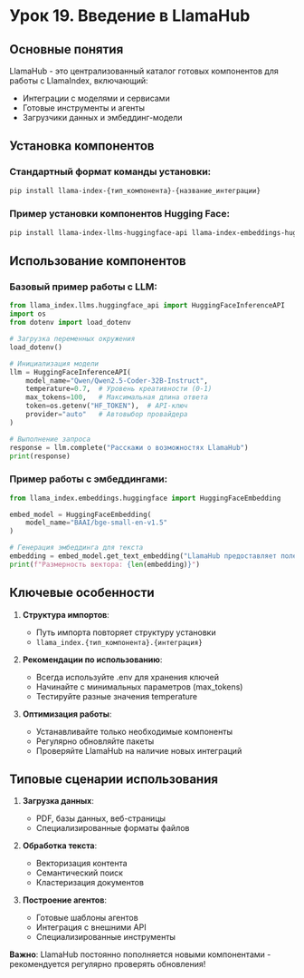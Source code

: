 # Урок 19. Введение в LlamaHub

## Основные понятия

LlamaHub - это централизованный каталог готовых компонентов для работы с LlamaIndex, включающий:

- Интеграции с моделями и сервисами
- Готовые инструменты и агенты
- Загрузчики данных и эмбеддинг-модели

## Установка компонентов

### Стандартный формат команды установки:

```bash
pip install llama-index-{тип_компонента}-{название_интеграции}
```

### Пример установки компонентов Hugging Face:

```bash
pip install llama-index-llms-huggingface-api llama-index-embeddings-huggingface
```

## Использование компонентов

### Базовый пример работы с LLM:

```python
from llama_index.llms.huggingface_api import HuggingFaceInferenceAPI
import os
from dotenv import load_dotenv

# Загрузка переменных окружения
load_dotenv()

# Инициализация модели
llm = HuggingFaceInferenceAPI(
    model_name="Qwen/Qwen2.5-Coder-32B-Instruct",
    temperature=0.7,  # Уровень креативности (0-1)
    max_tokens=100,   # Максимальная длина ответа
    token=os.getenv("HF_TOKEN"),  # API-ключ
    provider="auto"   # Автовыбор провайдера
)

# Выполнение запроса
response = llm.complete("Расскажи о возможностях LlamaHub")
print(response)
```

### Пример работы с эмбеддингами:

```python
from llama_index.embeddings.huggingface import HuggingFaceEmbedding

embed_model = HuggingFaceEmbedding(
    model_name="BAAI/bge-small-en-v1.5"
)

# Генерация эмбеддинга для текста
embedding = embed_model.get_text_embedding("LlamaHub предоставляет полезные компоненты")
print(f"Размерность вектора: {len(embedding)}")
```

## Ключевые особенности

1. **Структура импортов**:

   - Путь импорта повторяет структуру установки
   - `llama_index.{тип_компонента}.{интеграция}`

2. **Рекомендации по использованию**:

   - Всегда используйте .env для хранения ключей
   - Начинайте с минимальных параметров (max_tokens)
   - Тестируйте разные значения temperature

3. **Оптимизация работы**:
   - Устанавливайте только необходимые компоненты
   - Регулярно обновляйте пакеты
   - Проверяйте LlamaHub на наличие новых интеграций

## Типовые сценарии использования

1. **Загрузка данных**:

   - PDF, базы данных, веб-страницы
   - Специализированные форматы файлов

2. **Обработка текста**:

   - Векторизация контента
   - Семантический поиск
   - Кластеризация документов

3. **Построение агентов**:
   - Готовые шаблоны агентов
   - Интеграция с внешними API
   - Специализированные инструменты

**Важно**: LlamaHub постоянно пополняется новыми компонентами - рекомендуется регулярно проверять обновления!
